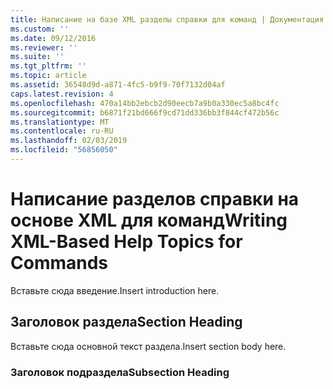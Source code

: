 ```yaml
---
title: Написание на базе XML разделы справки для команд | Документация Майкрософт
ms.custom: ''
ms.date: 09/12/2016
ms.reviewer: ''
ms.suite: ''
ms.tgt_pltfrm: ''
ms.topic: article
ms.assetid: 36548d9d-a871-4fc5-b9f9-70f7132d04af
caps.latest.revision: 4
ms.openlocfilehash: 470a14bb2ebcb2d90eecb7a9b0a330ec5a8bc4fc
ms.sourcegitcommit: b6871f21bd666f9cd71dd336bb3f844cf472b56c
ms.translationtype: MT
ms.contentlocale: ru-RU
ms.lasthandoff: 02/03/2019
ms.locfileid: "56856050"
---
```

# <a name="writing-xml-based-help-topics-for-commands"></a><span data-ttu-id="7935c-102">Написание разделов справки на основе XML для команд</span><span class="sxs-lookup"><span data-stu-id="7935c-102">Writing XML-Based Help Topics for Commands</span></span>

<span data-ttu-id="7935c-103">Вставьте сюда введение.</span><span class="sxs-lookup"><span data-stu-id="7935c-103">Insert introduction here.</span></span>

## <a name="section-heading"></a><span data-ttu-id="7935c-104">Заголовок раздела</span><span class="sxs-lookup"><span data-stu-id="7935c-104">Section Heading</span></span>

 <span data-ttu-id="7935c-105">Вставьте сюда основной текст раздела.</span><span class="sxs-lookup"><span data-stu-id="7935c-105">Insert section body here.</span></span>

### <a name="subsection-heading"></a><span data-ttu-id="7935c-106">Заголовок подраздела</span><span class="sxs-lookup"><span data-stu-id="7935c-106">Subsection Heading</span></span>
